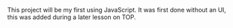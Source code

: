 This project will be my first using JavaScript. It was first done without an UI, this was added during a later lesson on TOP.
